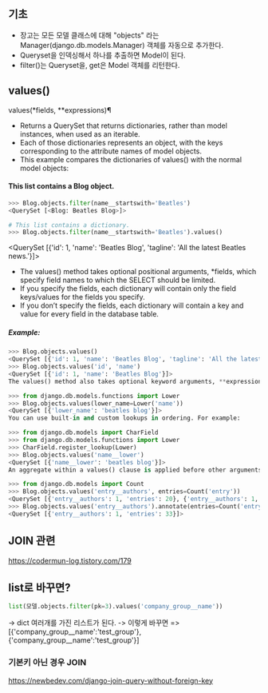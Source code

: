
## 기초 
- 장고는 모든 모델 클래스에 대해 "objects" 라는 Manager(django.db.models.Manager) 객체를 자동으로 추가한다.
- Queryset을 인덱싱해서 하나를 추출하면 Model이 된다.
- filter()는 Queryset을, get은 Model 객체를 리턴한다. 

## values()
values(*fields, **expressions)¶
- Returns a QuerySet that returns dictionaries, rather than model instances, when used as an iterable.
- Each of those dictionaries represents an object, with the keys corresponding to the attribute names of model objects.
- This example compares the dictionaries of values() with the normal model objects:

#### This list contains a Blog object.
```python
>>> Blog.objects.filter(name__startswith='Beatles')
<QuerySet [<Blog: Beatles Blog>]>

# This list contains a dictionary.
>>> Blog.objects.filter(name__startswith='Beatles').values()
```
<QuerySet [{'id': 1, 'name': 'Beatles Blog', 'tagline': 'All the latest Beatles news.'}]>

- The values() method takes optional positional arguments, *fields, which specify field names to which the SELECT should be limited. 
- If you specify the fields, each dictionary will contain only the field keys/values for the fields you specify. 
- If you don’t specify the fields, each dictionary will contain a key and value for every field in the database table.

##### Example:
```python
>>> Blog.objects.values()
<QuerySet [{'id': 1, 'name': 'Beatles Blog', 'tagline': 'All the latest Beatles news.'}]>
>>> Blog.objects.values('id', 'name')
<QuerySet [{'id': 1, 'name': 'Beatles Blog'}]>
The values() method also takes optional keyword arguments, **expressions, which are passed through to annotate():

>>> from django.db.models.functions import Lower
>>> Blog.objects.values(lower_name=Lower('name'))
<QuerySet [{'lower_name': 'beatles blog'}]>
You can use built-in and custom lookups in ordering. For example:

>>> from django.db.models import CharField
>>> from django.db.models.functions import Lower
>>> CharField.register_lookup(Lower)
>>> Blog.objects.values('name__lower')
<QuerySet [{'name__lower': 'beatles blog'}]>
An aggregate within a values() clause is applied before other arguments within the same values() clause. If you need to group by another value, add it to an earlier values() clause instead. For example:

>>> from django.db.models import Count
>>> Blog.objects.values('entry__authors', entries=Count('entry'))
<QuerySet [{'entry__authors': 1, 'entries': 20}, {'entry__authors': 1, 'entries': 13}]>
>>> Blog.objects.values('entry__authors').annotate(entries=Count('entry'))
<QuerySet [{'entry__authors': 1, 'entries': 33}]>
```

## JOIN 관련 
https://codermun-log.tistory.com/179

## list로 바꾸면?

```python
list(모델.objects.filter(pk=3).values('company_group__name'))
```
-> dict 여러개를 가진 리스트가 된다. 
-> 이렇게 바꾸면
=> [{'company_group__name':'test_group'}, {'company_group__name':'test_group'}]


### 기본키 아닌 경우 JOIN
https://newbedev.com/django-join-query-without-foreign-key
